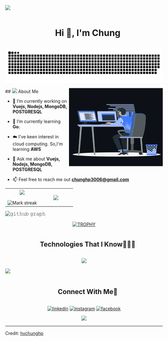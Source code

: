 
<!--horizontal divider(gradiant)-->
<img src="https://user-images.githubusercontent.com/73097560/115834477-dbab4500-a447-11eb-908a-139a6edaec5c.gif">

<!--h1 without bottom border-->
<div id="user-content-toc">
  <ul align="center">
    <summary><h1 style="display: inline-block">Hi 👋, I'm Chung</h1></summary>
  </ul>
</div>


<!--- snake -->
<div align="center">
  <img  src="https://github.com/1999AZZAR/1999AZZAR/blob/readme/resources/img/grid-snake.svg"
       alt="snake" /></a>
</div>

<p><img align="right" height="250" width="300" src="https://raw.githubusercontent.com/SubhadeepZilong/SubhadeepZilong/main/icons/animation_500_kxa883sd.gif" alt="SubhadeepZilong" /></p>
<!--Intro start-->
## <picture><img src = "https://github.com/7oSkaaa/7oSkaaa/blob/main/Images/about_me.gif?raw=true" width = 50px></picture> About Me

- 🔭 I’m currently working on **Vuejs, Nodejs, MongoDB, POSTGRESQL**

- 🌱 I’m currently learning **Go.**

- ☁️ I've keen interest in cloud computing. So,I'm learning **AWS**

- 💬 Ask me about **Vuejs, Nodejs, MongoDB, POSTGRESQL**

- 📫 Feel free to reach me out **chunghp3006@gmail.com**
  
<!--Intro end-->



<!--- stats & Trophy (start) -->
<p align="center">
  <!--- stats (start) -->
<table align="center">
<tr border="none">
<td width="50%" align="center">
  
  <img  align="center"  src="https://github-readme-stats.vercel.app/api?username=hvchunghp&theme=dark&show_icons=true&count_private=true" />
  <br></br>
  <img  title="🔥 Get streak stats for your profile at git.io/streak-stats" alt="Mark streak" src="https://github-readme-streak-stats.herokuapp.com/?user=hvchunghp&theme=dark&hide_border=false" /> 
</td>

<td width="50%" align="center">

  <!--- <img  align="center"  src="https://github-readme-stats.anuraghazra1.vercel.app/api/top-langs/?username=hvchunghp&theme=dark&hide_border=false&no-bg=true&no-frame=true&langs_count=10"/> --->
<img align="center" height="330px" src="https://github-readme-stats.vercel.app/api/top-langs/?username=hvchunghp&text_color=FFFFFF&bg_color=000000&title_color=94b4a4&langs_count=15&layout=compact&hide_border=true" />
  </td>
</tr>
</table>

![𝚐𝚒𝚝𝚑𝚞𝚋 𝚐𝚛𝚊𝚙𝚑](https://github-readme-activity-graph.vercel.app/graph?username=hvchunghp&theme=react-dark&hide_border=true&area=true)

</p>        
<!--- stats (end) -->
<!--- trophy (start) -->
<div align=center>
  <a href="https://github.com/ryo-ma/github-profile-trophy" title="Go to Source">
      <img align="center" width=84% src="https://github-profile-trophy.vercel.app/?username=hvchunghp&theme=radical&row=1&column=7&margin-h=15&margin-w=5&no-bg=true" alt="TROPHY" />
    </a>
</div>
<!--- trophy (start) -->

<!--h1 without bottom border-->
<div id="user-content-toc">
  <ul align="center">
    <summary><h2 style="display: inline-block">Technologies That I Know👨🏻‍💻</h2></summary>
  </ul>
</div>
<!--tech stack icons-->
<p align="center">
  <a href="https://skillicons.dev">
    <img src="https://skillicons.dev/icons?i=aws,bash,babel,bootstrap,npm,bun,yarn,pnpm,html,css,docker,figma,git,github,gitlab,gmail,go,graphql,js,ts,kafka,kubernetes,mongodb,mysql,postgres,nodejs,nestjs,express,postman,prisma,rabbitmq,react,angular,vue,redis,redux,pinia,stackoverflow,tailwind&perline=14" />
  </a>
</p>

<img src="https://i.imgur.com/7zK4tAs.png">


<!-- Connect with me -->
<!--h2 without bottom border-->
<div id="user-content-toc">
  <ul align="center">
    <summary><h2 style="display: inline-block">Connect With Me🤝</h2></summary>
  </ul>
</div>

<!--icons and links-->
<p align="center">
<a href="https://www.linkedin.com/in/chung-hoàng-17230026a/" target="blank"><img align="center" src="https://upload.wikimedia.org/wikipedia/commons/thumb/8/81/LinkedIn_icon.svg/1200px-LinkedIn_icon.svg.png" alt="linkedin" height="50" width="50" /></a>
<a href="https://www.instagram.com/chunghv3006/" target="blank"><img align="center" src="https://upload.wikimedia.org/wikipedia/commons/thumb/a/a5/Instagram_icon.png/2048px-Instagram_icon.png" alt="instagram" height="50" width="50" /></a>
<a href="https://www.facebook.com/chunghp3006/" target="blank"><img align="center" src="https://cdn.iconscout.com/icon/premium/png-256-thumb/facebook-2752192-2285009.png" alt="facebook" height="50" width="50" /></a>
</p>

<!--profile visit count-->
<div align="center">
  
[![](https://visitcount.itsvg.in/api?id=hvchunghp&icon=3&color=6)](https://visitcount.itsvg.in)
  
</div>

----------------------------------------------------------------------
Credit: [hvchunghp](https://github.com/hvchunghp)
